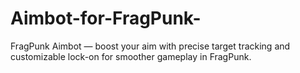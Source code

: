 # Aimbot-for-FragPunk-
FragPunk Aimbot — boost your aim with precise target tracking and customizable lock-on for smoother gameplay in FragPunk.
